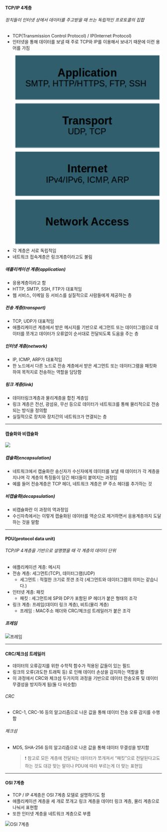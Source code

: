 #### TCP/IP 4계층

###### 장치들이 인터넷 상에서 데이터를 주고받을 때 쓰는 독립적인 프로토콜의 집합

- TCP(Transmission Control Protocol) / IP(Internet Protocol)
- 인터넷을 통해 데이터를 보낼 때 주로 TCP와 IP를 이용해서 보내기 때문에 이런 용어를 가짐
  ![alt text](<../스크린샷 2024-12-23 오후 5.21.59.png>)
- 각 계층은 서로 독립적임
- 네트워크 접속계층은 링크계층이라고도 불림

##### 애플리케이션 계층(application)

- 응용계층이라고 함
- HTTP, SMTP, SSH, FTP가 대표적임
- 웹 서비스, 이메일 등 서비스를 실질적으로 사람들에게 제공하는 층

##### 전송 계층(transport)

- TCP, UDP가 대표적임
- 애플리케이션 계층에서 받은 메시지를 기반으로 세그먼트 또는 데이터그램으로 데이터를 쪼개고 데이터가 오류없이 순서대로 전달되도록 도움을 주는 층

##### 인터넷 계층(network)

- IP, ICMP, ARP가 대표적임
- 한 노드에서 다른 노드로 전송 계층에서 받은 세그먼트 또는 데이터그램을 패킷화 하여 목적지로 전송하는 역할을 담당함

##### 링크 계층(link)

- 데이터링크계층과 물리계층을 합친 계층임
- 링크 계층은 전선, 광섬유, 무선 등으로 데이터가 네트워크를 통해 물리적으로 전송되는 방식을 정의함
- 실질적으로 장치와 장치간의 네트워크가 연결되는 층

---

#### 캡슐화와 비캡슐화

![](<스크린샷 2024-12-25 오후 1.27.29.png>)

##### 캡슐화(encapsulation)

- 네트워크에서 캡슐화란 송신자가 수신자에게 데이터를 보낼 때 데이터가 각 계층을 지나며 각 계층의 특징들이 담긴 헤더들이 붙여지는 과정임
- 예를 들어 전송계층은 TCP 헤더, 네트워크 계층은 IP 주소 헤더를 추가하는 것

##### 비캡슐화(decapsulation)

- 비캡슐화란 이 과정의 역과정임
- 수신자측에서는 이렇게 캡슐화된 데이터를 역순으로 제거하면서 응용계층까지 도달하는 것을 말함

---

#### PDU(protocol data unit)

###### TCP/IP 4계층을 기반으로 설명했을 때 각 계층의 데이터 단위

- 애플리케이션 계층: 메시지
- 전송 계층: 세그먼트(TCP), 데이터그램(UDP)
  - 세그먼트 : 적절한 크기로 쪼갠 조각 (세그먼트와 데이터그램의 의미는 같습니다.)
- 인터넷 계층: 패킷
  - 패킷 : 세그먼트에 SP와 DP가 포함된 IP 헤더가 붙은 형태의 조각
- 링크 계층: 프레임(데이터 링크 계층), 비트(물리 계층)
  - 프레임 : MAC주소 헤더와 CRC/체크섬 트레일러가 붙은 조각

##### 프레임

![프레임](<스크린샷 2024-12-25 오후 1.38.03.png>)

---

#### CRC/체크섬 트레일러

- 데이터의 오류감지를 위한 수학적 함수가 적용된 값들이 있는 필드
- 링크의 오류(과도한 트래픽 등) 로 인해 데이터 손상을 감지하는 역할을 함
- 이 과정에서 CRC와 체크섬 두가지의 과정을 기반으로 데이터 전송오류 및 데이터무결성을 방지하게 됨(둘 다 비슷함)

###### CRC

- CRC-1, CRC-16 등의 알고리즘으로 나온 값을 통해 데이터 전송 오류 감지를 수행함

###### 체크섬

- MD5, SHA-256 등의 알고리즘으로 나온 값을 통해 데이터 무결성을 방지함
  > ❗️ 참고로 모든 계층에 전달되는 데이터가 쪼개져서 “패킷”으로 전달된다고도 하는 것도 대강 맞는 말이나 PDU에 따라 부르는게 더 맞는 표현임

---

#### OSI 7계층

- TCP / IP 4계층은 OSI 7계층 모델로 설명하기도 함
- 애플리케이션 계층을 세 개로 쪼개고 링크 계층을 데이터 링크 계층, 물리 계층으로 나눠서 표현함
- 또한 인터넷 계층을 네트워크 계층으로 부름

![OSI 7계층](<스크린샷 2024-12-25 오후 1.45.36.png>)
